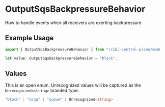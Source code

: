 # OutputSqsBackpressureBehavior

How to handle events when all receivers are exerting backpressure

## Example Usage

```typescript
import { OutputSqsBackpressureBehavior } from "cribl-control-plane/models/operations";

let value: OutputSqsBackpressureBehavior = "block";
```

## Values

This is an open enum. Unrecognized values will be captured as the `Unrecognized<string>` branded type.

```typescript
"block" | "drop" | "queue" | Unrecognized<string>
```